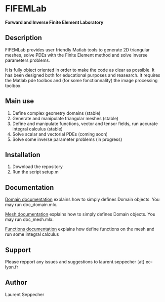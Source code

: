 # FIFEMLab

**Forward and Inverse Finite Element Laboratory**

## Description
FIFEMLab provides user friendly Matlab tools to generate 2D triangular meshes, solve PDEs with the Finite Element method and solve inverse parameters problems.

It is fully object oriented in order to make the code as clear as possible. It has been designed both for educational purposes and reasearch. It requires the Matlab pde toolbox and (for some fonctionnality) the image processing toolbox. 

## Main use
1. Define complex geometry domains (stable)
2. Generate and manipulate triangular meshes (stable)
3. Define and manipulate functions, vector and tensor fields, run accurate integral calculus (stable)
4. Solve scalar and vectorial PDEs (coming soon)
5. Solve some inverse parameter problems (in progress)

## Installation 
1. Download the repository 
2. Run the script setup.m

## Documentation
[Domain documentation](https://github.com/seppecher/FIFEMLab/blob/main/documentation/doc_domain.md) explains how to simply defines Domain objects. You may run doc_domain.mlx.

[Mesh documentation](https://github.com/seppecher/FIFEMLab/blob/main/documentation/doc_mesh.md) explains how to simply defines Domain objects. You may run doc_mesh.mlx.

[Functions documentation](https://github.com/seppecher/FIFEMLab/blob/main/documentation/doc_functions.md) explains how define functions on the mesh and run some integral calculus



## Support
Please repport any issues and suggestions to laurent.seppecher [at] ec-lyon.fr

## Author
Laurent Seppecher 
